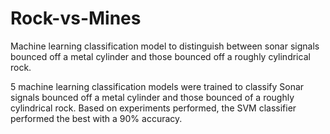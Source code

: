 # Rock-vs-Mines
Machine learning classification model to distinguish between sonar signals bounced off a metal cylinder and those bounced off a roughly cylindrical rock.

5 machine learning classification models were trained to classify Sonar signals bounced off a metal cylinder and those bounced of a roughly cylindrical rock. Based on experiments performed, the SVM classifier performed the best with a 90% accuracy.
